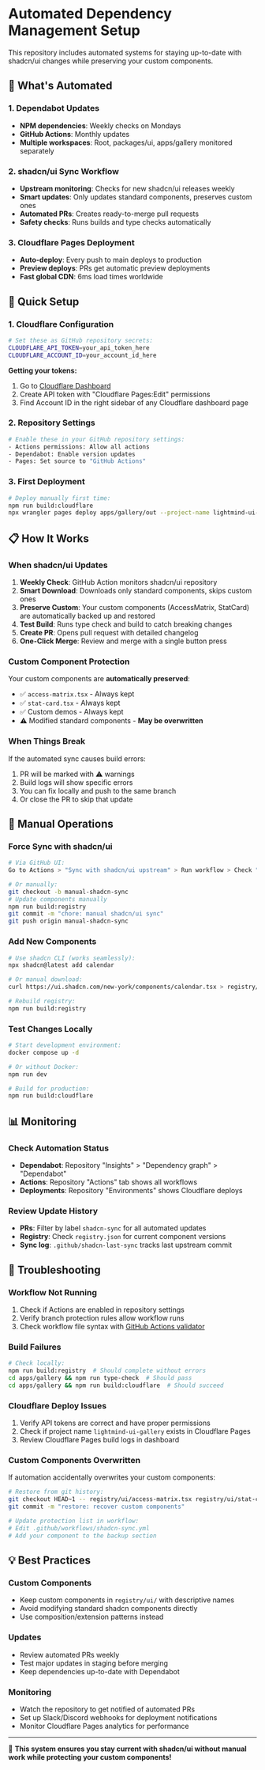 # Automated Dependency Management Setup

This repository includes automated systems for staying up-to-date with shadcn/ui changes while preserving your custom components.

## 🤖 What's Automated

### 1. **Dependabot Updates**
- **NPM dependencies**: Weekly checks on Mondays
- **GitHub Actions**: Monthly updates  
- **Multiple workspaces**: Root, packages/ui, apps/gallery monitored separately

### 2. **shadcn/ui Sync Workflow**
- **Upstream monitoring**: Checks for new shadcn/ui releases weekly
- **Smart updates**: Only updates standard components, preserves custom ones
- **Automated PRs**: Creates ready-to-merge pull requests
- **Safety checks**: Runs builds and type checks automatically

### 3. **Cloudflare Pages Deployment**
- **Auto-deploy**: Every push to main deploys to production
- **Preview deploys**: PRs get automatic preview deployments
- **Fast global CDN**: 6ms load times worldwide

## 🚀 Quick Setup

### 1. Cloudflare Configuration
```bash
# Set these as GitHub repository secrets:
CLOUDFLARE_API_TOKEN=your_api_token_here
CLOUDFLARE_ACCOUNT_ID=your_account_id_here
```

**Getting your tokens:**
1. Go to [Cloudflare Dashboard](https://dash.cloudflare.com/profile/api-tokens)
2. Create API token with "Cloudflare Pages:Edit" permissions
3. Find Account ID in the right sidebar of any Cloudflare dashboard page

### 2. Repository Settings
```bash
# Enable these in your GitHub repository settings:
- Actions permissions: Allow all actions
- Dependabot: Enable version updates
- Pages: Set source to "GitHub Actions"
```

### 3. First Deployment
```bash
# Deploy manually first time:
npm run build:cloudflare
npx wrangler pages deploy apps/gallery/out --project-name lightmind-ui-gallery
```

## 📋 How It Works

### When shadcn/ui Updates

1. **Weekly Check**: GitHub Action monitors shadcn/ui repository
2. **Smart Download**: Downloads only standard components, skips custom ones
3. **Preserve Custom**: Your custom components (AccessMatrix, StatCard) are automatically backed up and restored
4. **Test Build**: Runs type check and build to catch breaking changes
5. **Create PR**: Opens pull request with detailed changelog
6. **One-Click Merge**: Review and merge with a single button press

### Custom Component Protection

Your custom components are **automatically preserved**:
- ✅ `access-matrix.tsx` - Always kept
- ✅ `stat-card.tsx` - Always kept  
- ✅ Custom demos - Always kept
- ⚠️ Modified standard components - **May be overwritten**

### When Things Break

If the automated sync causes build errors:
1. PR will be marked with ⚠️ warnings
2. Build logs will show specific errors
3. You can fix locally and push to the same branch
4. Or close the PR to skip that update

## 🔧 Manual Operations

### Force Sync with shadcn/ui
```bash
# Via GitHub UI:
Go to Actions > "Sync with shadcn/ui upstream" > Run workflow > Check "Force sync"

# Or manually:
git checkout -b manual-shadcn-sync
# Update components manually
npm run build:registry
git commit -m "chore: manual shadcn/ui sync"
git push origin manual-shadcn-sync
```

### Add New Components
```bash
# Use shadcn CLI (works seamlessly):
npx shadcn@latest add calendar

# Or manual download:
curl https://ui.shadcn.com/new-york/components/calendar.tsx > registry/ui/calendar.tsx

# Rebuild registry:
npm run build:registry
```

### Test Changes Locally
```bash
# Start development environment:
docker compose up -d

# Or without Docker:
npm run dev

# Build for production:
npm run build:cloudflare
```

## 📊 Monitoring

### Check Automation Status
- **Dependabot**: Repository "Insights" > "Dependency graph" > "Dependabot"
- **Actions**: Repository "Actions" tab shows all workflows
- **Deployments**: Repository "Environments" shows Cloudflare deploys

### Review Update History
- **PRs**: Filter by label `shadcn-sync` for all automated updates
- **Registry**: Check `registry.json` for current component versions
- **Sync log**: `.github/shadcn-last-sync` tracks last upstream commit

## 🚨 Troubleshooting

### Workflow Not Running
1. Check if Actions are enabled in repository settings
2. Verify branch protection rules allow workflow runs
3. Check workflow file syntax with [GitHub Actions validator](https://rhymond.github.io/github-actions-yaml-validator/)

### Build Failures
```bash
# Check locally:
npm run build:registry  # Should complete without errors
cd apps/gallery && npm run type-check  # Should pass
cd apps/gallery && npm run build:cloudflare  # Should succeed
```

### Cloudflare Deploy Issues
1. Verify API tokens are correct and have proper permissions
2. Check if project name `lightmind-ui-gallery` exists in Cloudflare Pages
3. Review Cloudflare Pages build logs in dashboard

### Custom Components Overwritten
If automation accidentally overwrites your custom components:
```bash
# Restore from git history:
git checkout HEAD~1 -- registry/ui/access-matrix.tsx registry/ui/stat-card.tsx
git commit -m "restore: recover custom components"

# Update protection list in workflow:
# Edit .github/workflows/shadcn-sync.yml
# Add your component to the backup section
```

## 💡 Best Practices

### Custom Components
- Keep custom components in `registry/ui/` with descriptive names
- Avoid modifying standard shadcn components directly
- Use composition/extension patterns instead

### Updates
- Review automated PRs weekly
- Test major updates in staging before merging  
- Keep dependencies up-to-date with Dependabot

### Monitoring
- Watch the repository to get notified of automated PRs
- Set up Slack/Discord webhooks for deployment notifications
- Monitor Cloudflare Pages analytics for performance

---

🤖 **This system ensures you stay current with shadcn/ui without manual work while protecting your custom components!**
